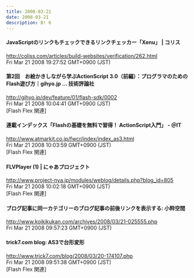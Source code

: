 ```yaml
---
title: 2008-03-21
date: 2008-03-21
description: B! 6
---
```


####   JavaScriptのリンクもチェックできるリンクチェッカー「Xenu」 | コリス
http://coliss.com/articles/build-websites/verification/262.html<br>
Fri Mar 21 2008 19:27:52 GMT+0900 (JST)<br>


#### 第2回　お絵かきしながら学ぶActionScript 3.0（前編）：プログラマのためのFlash遊び方｜gihyo.jp … 技術評論社
http://gihyo.jp/dev/feature/01/flash-sdk/0002<br>
Fri Mar 21 2008 10:04:41 GMT+0900 (JST)<br>
[Flash Flex 関連]


#### 連載インデックス「Flashの基礎を無料で習得！ ActionScript入門」 - ＠IT
http://www.atmarkit.co.jp/fwcr/index/index_as3.html<br>
Fri Mar 21 2008 10:03:59 GMT+0900 (JST)<br>
[Flash Flex 関連]


#### FLVPlayer (1) | にゃあプロジェクト
http://www.project-nya.jp/modules/weblog/details.php?blog_id=805<br>
Fri Mar 21 2008 10:02:18 GMT+0900 (JST)<br>
[Flash Flex 関連]


#### ブログ記事に同一カテゴリーのブログ記事の前後リンクを表示する: 小粋空間
http://www.koikikukan.com/archives/2008/03/21-025555.php<br>
Fri Mar 21 2008 09:57:23 GMT+0900 (JST)<br>


#### trick7.com blog: AS3で台形変形
http://www.trick7.com/blog/2008/03/20-174107.php<br>
Fri Mar 21 2008 09:51:38 GMT+0900 (JST)<br>
[Flash Flex 関連]


